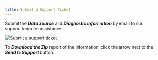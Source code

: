 ```yaml
---
title: Submit a Support Ticket
---
```

Submit the ***Data Source*** and ***Diagnostic information*** by email to our support team for assistance. 

![Submit a support ticket](https://webdevolutions.azureedge.net/docs/en/server/ServerOp8022.png)

To ***Download the Zip*** report of the information, click the arrow next to the ***Send to Support*** button. 
